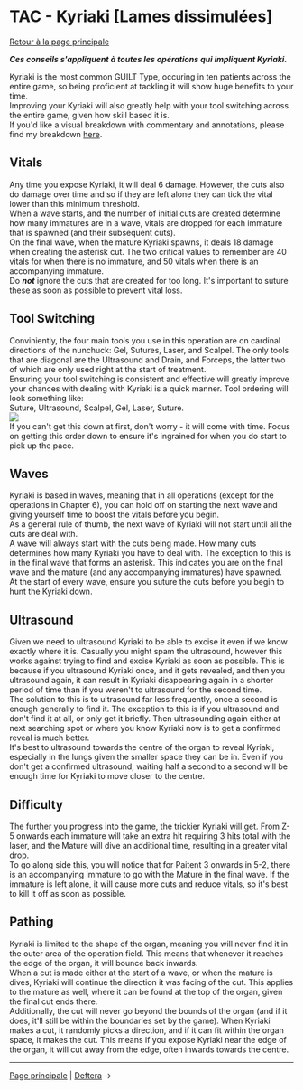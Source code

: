 
# TAC - Kyriaki [Lames dissimulées]

[Retour à la page principale](../../index/fr/index.md)

***Ces conseils s'appliquent à toutes les opérations qui impliquent Kyriaki.*** <br>

Kyriaki is the most common GUILT Type, occuring in ten patients across the entire game, so being proficient at tackling it will show huge benefits to your time.  <br>
Improving your Kyriaki will also greatly help with your tool switching across the entire game, given how skill based it is. <br>
If you'd like a visual breakdown with commentary and annotations, please find my breakdown [here](https://youtu.be/aUBpr10vhEo). <br>

## Vitals

Any time you expose Kyriaki, it will deal 6 damage. However, the cuts also do damage over time and so if they are left alone they can tick the vital lower than this minimum threshold. <br>
When a wave starts, and the number of initial cuts are created determine how many immatures are in a wave,  vitals are dropped for each immature that is spawned (and their subsequent cuts). <br>
On the final wave, when the mature Kyriaki spawns, it deals 18 damage when creating the asterisk cut. The two critical values to remember are 40 vitals for when there is no immature, and 50 vitals when there is an accompanying immature. <br>
Do ***not*** ignore the cuts that are created for too long. It's important to suture these as soon as possible to prevent vital loss. <br>

## Tool Switching

Conviniently, the four main tools you use in this operation are on cardinal directions of the nunchuck: Gel, Sutures, Laser, and Scalpel. The only tools that are diagonal are the Ultrasound and Drain, and Forceps, the latter two of which are only used right at the start of treatment. <br>
Ensuring your tool switching is consistent and effective will greatly improve your chances with dealing with Kyriaki is a quick manner. Tool ordering will look something like: <br>
Suture, Ultrasound, Scalpel, Gel, Laser, Suture. <br>
![](../img/kyriaki_toolSwitching.gif) <br>
If you can't get this down at first, don't worry - it will come with time. Focus on getting this order down to ensure it's ingrained for when you do start to pick up the pace. <br>

## Waves

Kyriaki is based in waves, meaning that in all operations (except for the operations in Chapter 6), you can hold off on starting the next wave and giving yourself time to boost the vitals before you begin. <br>
As a general rule of thumb, the next wave of Kyriaki will not start until all the cuts are deal with. <br>
A wave will always start with the cuts being made. How many cuts determines how many Kyriaki you have to deal with. The exception to this is in the final wave that forms an asterisk. This indicates you are on the final wave and the mature (and any accompanying immatures) have spawned. <br>
At the start of every wave, ensure you suture the cuts before you begin to hunt the Kyriaki down. <br>

## Ultrasound

Given we need to ultrasound Kyriaki to be able to excise it even if we know exactly where it is. Casually you might spam the ultrasound, however this works against trying to find and excise Kyriaki as soon as possible. This is because if you ultrasound Kyriaki once, and it gets revealed, and then you ultrasound again, it can result in Kyriaki disappearing again in a shorter period of time than if you weren't to ultrasound for the second time. <br>
The solution to this is to ultrasound far less frequently, once a second is enough generally to find it. The exception to this is if you ultrasound and don't find it at all, or only get it briefly. Then ultrasounding again either at next searching spot or where you know Kyriaki now is to get a confirmed reveal is much better. <br>
It's best to ultrasound towards the centre of the organ to reveal Kyriaki, especially in the lungs given the smaller space they can be in. Even if you don't get a confirmed ultrasound, waiting half a second to a second will be enough time for Kyriaki to move closer to the centre. <br>

## Difficulty

The further you progress into the game, the trickier Kyriaki will get. From Z-5 onwards each immature will take an extra hit requiring 3 hits total with the laser, and the Mature will dive an additional time, resulting in a greater vital drop. <br>
To go along side this, you will notice that for Paitent 3 onwards in 5-2, there is an accompanying immature to go with the Mature in the final wave. If the immature is left alone, it will cause more cuts and reduce vitals, so it's best to kill it off as soon as possible. <br>

## Pathing

Kyriaki is limited to the shape of the organ, meaning you will never find it in the outer area of the operation field. This means that whenever it reaches the edge of the organ, it will bounce back inwards. <br>
When a cut is made either at the start of a wave, or when the mature is dives, Kyriaki will continue the direction it was facing of the cut. This applies to the mature as well, where it can be found at the top of the organ, given the final cut ends there.<br>
Additionally, the cut will never go beyond the bounds of the organ (and if it does, it'll still be within the boundaries set by the game). When Kyriaki makes a cut, it randomly picks a direction, and if it can fit within the organ space, it makes the cut. This means if you expose Kyriaki near the edge of the organ, it will cut away from the edge, often inwards towards the centre. <br>

---

[Page principale](../../index/fr/index.md) | [Deftera](deftera.md) →